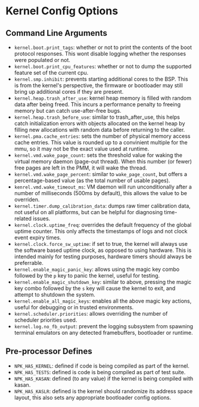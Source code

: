 # Kernel Config Options

## Command Line Arguments

- `kernel.boot.print_tags`: whether or not to print the contents of the boot protocol responses. This wont disable logging whether the responses were populated or not.
- `kernel.boot.print_cpu_features`: whether or not to dump the supported feature set of the current cpu.
- `kernel.smp.inhibit`: prevents starting additional cores to the BSP. This is from the kernel's perspective, the firmware or bootloader may still bring up additional cores if they are present.
- `kernel.heap.trash_after_use`: kernel heap memory is filled with random data after being freed. This incurs a performance penalty to freeing memory but can catch use-after-free bugs.
- `kernel.heap.trash_before_use`: similar to trash_after_use, this helps catch initialization errors with objects allocated on the kernel heap by filling new allocations with random data before returning to the caller.
- `kernel.pma.cache_entries`: sets the number of physical memory access cache entries. This value is rounded up to a convinient multiple for the mmu, so it may not be the exact value used at runtime.
- `kernel.vmd.wake_page_count`: sets the threshold value for waking the virtual memory daemon (page-out thread). When this number (or fewer) free pages are left in the PMM, it will wake the thread.
- `kernel.vmd.wake_page_percent`: similar to `wake_page_count`, but offers a percentage-based value (as the total number of usable pages).
- `kenrel.vmd.wake_timeout_ms`: VM daemon will run unconditionally after a number of milliseconds (500ms by default), this allows the value to be overriden.
- `kernel.timer.dump_calibration_data`: dumps raw timer calibration data, not useful on all platforms, but can be helpful for diagnosing time-related issues.
- `kernel.clock.uptime_freq`: overrides the default frequency of the global uptime counter. This only affects the timestamps of logs and not clock event expiry times.
- `kernel.clock.force_sw_uptime`: if set to true, the kernel will always use the software based uptime clock, as opposed to using hardware. This is intended mainly for testing purposes, hardware timers should always be preferrable.
- `kernel.enable_magic_panic_key`: allows using the magic key combo followed by the `p` key to panic the kernel, useful for testing.
- `kernel.enable_magic_shutdown_key`: similar to above, pressing the magic key combo followed by the `s` key will cause the kernel to exit, and attempt to shutdown the system.
- `kernel.enable_all_magic_keys`: enables all the above magic key actions, useful for debugging or in trusted environments.
- `kernel.scheduler.priorities`: allows overriding the number of scheduler priorities used.
- `kernel.log.no_fb_output`: prevent the logging subsystem from spawning terminal emulators on any detected framebuffers, bootloader or runtime.

## Pre-processor Defines

- `NPK_HAS_KERNEL`: defined if code is being compiled as part of the kernel.
- `NPK_HAS_TESTS`: defined is code is being compiled as part of test suite.
- `NPK_HAS_KASAN`: defined (to any value) if the kernel is being compiled with kasan.
- `NPK_HAS_KASLR`: defined is the kernel should randomize its address space layout, this also sets any appropriate bootloader config options.

